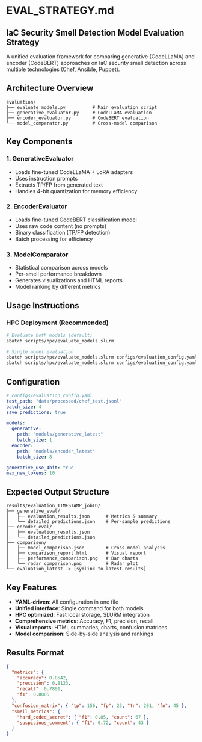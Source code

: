 # EVAL_STRATEGY.md

## IaC Security Smell Detection Model Evaluation Strategy

A unified evaluation framework for comparing generative (CodeLLaMA) and encoder (CodeBERT) approaches on IaC security smell detection across multiple technologies (Chef, Ansible, Puppet).

## Architecture Overview

```
evaluation/
├── evaluate_models.py          # Main evaluation script
├── generative_evaluator.py     # CodeLLaMA evaluation
├── encoder_evaluator.py        # CodeBERT evaluation
└── model_comparator.py         # Cross-model comparison
```

## Key Components

### 1. GenerativeEvaluator

- Loads fine-tuned CodeLLaMA + LoRA adapters
- Uses instruction prompts
- Extracts TP/FP from generated text
- Handles 4-bit quantization for memory efficiency

### 2. EncoderEvaluator

- Loads fine-tuned CodeBERT classification model
- Uses raw code content (no prompts)
- Binary classification (TP/FP detection)
- Batch processing for efficiency

### 3. ModelComparator

- Statistical comparison across models
- Per-smell performance breakdown
- Generates visualizations and HTML reports
- Model ranking by different metrics

## Usage Instructions

### HPC Deployment (Recommended)

```bash
# Evaluate both models (default)
sbatch scripts/hpc/evaluate_models.slurm

# Single model evaluation
sbatch scripts/hpc/evaluate_models.slurm configs/evaluation_config.yaml generative
sbatch scripts/hpc/evaluate_models.slurm configs/evaluation_config.yaml encoder
```

## Configuration

```yaml
# configs/evaluation_config.yaml
test_path: "data/processed/chef_test.jsonl"
batch_size: 4
save_predictions: true

models:
  generative:
    path: "models/generative_latest"
    batch_size: 1
  encoder:
    path: "models/encoder_latest"
    batch_size: 8

generative_use_4bit: true
max_new_tokens: 10
```

## Expected Output Structure

```
results/evaluation_TIMESTAMP_jobID/
├── generative_eval/
│   ├── evaluation_results.json      # Metrics & summary
│   └── detailed_predictions.json    # Per-sample predictions
├── encoder_eval/
│   ├── evaluation_results.json
│   └── detailed_predictions.json
├── comparison/
│   ├── model_comparison.json        # Cross-model analysis
│   ├── comparison_report.html       # Visual report
│   ├── performance_comparison.png   # Bar charts
│   └── radar_comparison.png         # Radar plot
└── evaluation_latest -> [symlink to latest results]
```

## Key Features

- **YAML-driven**: All configuration in one file
- **Unified interface**: Single command for both models
- **HPC optimized**: Fast local storage, SLURM integration
- **Comprehensive metrics**: Accuracy, F1, precision, recall
- **Visual reports**: HTML summaries, charts, confusion matrices
- **Model comparison**: Side-by-side analysis and rankings

## Results Format

```json
{
  "metrics": {
    "accuracy": 0.8542,
    "precision": 0.8123,
    "recall": 0.7891,
    "f1": 0.8005
  },
  "confusion_matrix": { "tp": 156, "fp": 23, "tn": 201, "fn": 45 },
  "smell_metrics": {
    "hard_coded_secret": { "f1": 0.85, "count": 67 },
    "suspicious_comment": { "f1": 0.72, "count": 43 }
  }
}
```
